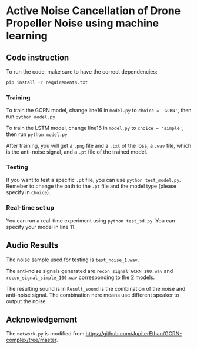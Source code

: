 # Active Noise Cancellation of Drone Propeller Noise using machine learning

## Code instruction

To run the code, make sure to have the correct dependencies:

```bash
pip install -r requirements.txt
```

### Training

To train the GCRN model, change line16 in ``model.py`` to ``choice = 'GCRN'``, then run `python model.py`

To train the LSTM model, change line16 in `model.py` to `choice = 'simple'`, then run ``python model.py``

After training, you will get a `.png` file and a `.txt`  of the loss, a `.wav` file, which is the anti-noise signal, and a `.pt` file of the trained model.

### Testing

If you want to test a specific `.pt` file, you can use `python test_model.py`. Remeber to change the path to the `.pt` file and the model type (please specify in `choice`).

### Real-time set up

You can run a real-time experiment using `python test_sd.py`. You can specify your model in line 11.



## Audio Results

The noise sample used for testing is `test_noise_1.wav`. 

The anti-noise signals generated are `recon_signal_GCRN_100.wav` and `recon_signal_simple_100.wav` corresponding to the 2 models.

The resulting sound is in `Result_sound` is the combination of the noise and anti-noise signal. The combination here means use different speaker to output the noise.



## Acknowledgement

The `network.py` is modified from https://github.com/JupiterEthan/GCRN-complex/tree/master.